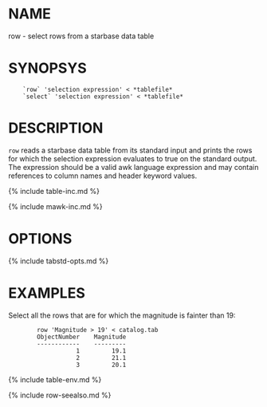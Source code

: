 
NAME
====

row - select rows from a starbase data table

SYNOPSYS
========

```
    `row` 'selection expression' < *tablefile*
    `select` 'selection expression' < *tablefile*
```

DESCRIPTION
===========

`row` reads a starbase data table from its standard input and prints the rows
for which the selection expression evaluates to true on the standard output.
The expression should be a valid awk language expression and may contain
references to column names and header keyword values.


{% include table-inc.md %}

{% include mawk-inc.md %}

OPTIONS
=======

{% include tabstd-opts.md %}

EXAMPLES
========

Select all the rows that are for which the magnitude is fainter than 19:

```
        row 'Magnitude > 19' < catalog.tab
        ObjectNumber    Magnitude
        ------------    ---------
                   1         19.1
                   2         21.1
                   3         20.1
```


{% include table-env.md %}

{% include row-seealso.md %}

